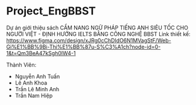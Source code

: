# Project_EngBBST
Dự án giới thiệu sách CẨM NANG NGỮ PHÁP TIẾNG ANH SIÊU TỐC CHO NGƯỜI VIỆT - ĐỊNH HƯỚNG IELTS BẰNG CÔNG NGHỆ BBST
Link thiết kế: https://www.figma.com/design/xJRg0cChDIdO6N1MVagStF/Web-Gi%E1%BB%9Bi-Thi%E1%BB%87u-S%C3%A1ch?node-id=0-1&t=Qm3BeA47kSgh0lW4-1

Thành Viên:
+ Nguyễn Anh Tuấn
+ Lê Anh Khoa
+ Trần Lê Minh Anh
+ Trần Nam Hiệp
